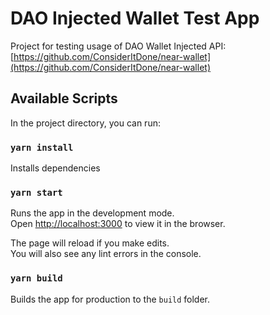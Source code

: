 # DAO Injected Wallet Test App

Project for testing usage of DAO Wallet Injected API:\
[https://github.com/ConsiderItDone/near-wallet](https://github.com/ConsiderItDone/near-wallet)

## Available Scripts

In the project directory, you can run:

### `yarn install`

Installs dependencies

### `yarn start`

Runs the app in the development mode.\
Open [http://localhost:3000](http://localhost:3000) to view it in the browser.

The page will reload if you make edits.\
You will also see any lint errors in the console.

### `yarn build`

Builds the app for production to the `build` folder.
